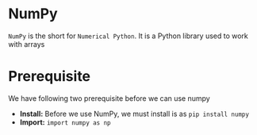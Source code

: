 # NumPy

`NumPy` is the short for `Numerical Python`. It is a Python library used to work with arrays

# Prerequisite

We have following two prerequisite before we can use numpy

- **Install:** Before we use NumPy, we must install is as `pip install numpy`
- **Import:** `import numpy as np`


